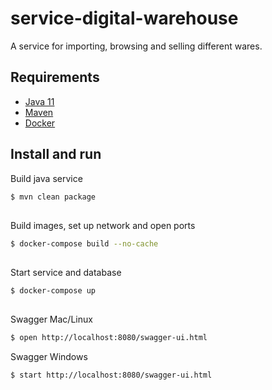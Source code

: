 # service-digital-warehouse
A service for importing, browsing and selling different wares.

## Requirements
- [Java 11](https://www.oracle.com/se/java/technologies/javase-jdk11-downloads.html)
- [Maven](https://maven.apache.org/download.cgi)
- [Docker](https://www.docker.com/products/docker-desktop)

## Install and run
Build java service
```bash
$ mvn clean package
```
## 
Build images, set up network and open ports
```bash
$ docker-compose build --no-cache
```
## 
Start service and database
```bash
$ docker-compose up
```
## 
Swagger Mac/Linux
```bash
$ open http://localhost:8080/swagger-ui.html
```
Swagger Windows
```bash
$ start http://localhost:8080/swagger-ui.html
```
